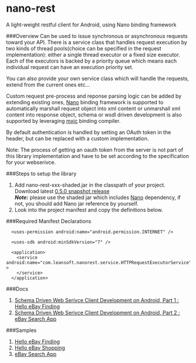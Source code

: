 nano-rest
=========

A light-weight restful client for Android, using Nano binding framework

###Overview
Can be used to issue synchronous or asynchronous requests toward your API. There is a service class that handles request execution by two kinds of thread pools(choice can be specified in the request implementation): either a single thread executor or a fixed size executor. Each of the executors is backed by a priority queue which means each individual request can have an execution priority set.

You can also provide your own service class which will handle the requests, extend from the current ones etc...

Custom request pre-process and reponse parsing logic can be added by extending existing ones, [Nano](https://github.com/bulldog2011/nano) binding framework is supported to automatically marshall request object into xml content or unmarshall xml content into response object, schema or wsdl driven development is also supported by leveraging [mxjc](https://github.com/bulldog2011/mxjc) binding compiler. 

By default authentication is handled by setting an OAuth token in the header, but can be replaced with a custom implementation.

Note: The process of getting an oauth token from the server is not part of this library implementation and have to be set according to the specification for your webserivce.


###Steps to setup the library
1. Add nano-rest-xxx-shaded.jar in the classpath of your project.  
Download latest [0.5.0 snapshot release](https://github.com/bulldog2011/bulldog-repo/tree/master/repo/snapshots/com/leansoft/nano-rest/0.5.0-SNAPSHOT)  
***Note:*** please use the shaded jar which includes [Nano](https://github.com/bulldog2011/nano) dependency, if not, you should add Nano jar reference by yourself.
2. Look into the project manifest and copy the definitions below.

###Required Manifest Declarations
```
  <uses-permission android:name="android.permission.INTERNET" />

  <uses-sdk android:minSdkVersion="7" />

  <application>
    <service android:name="com.leansoft.nanorest.service.HTTPRequestExecutorService" >
    </service>
  </application>

```

###Docs
1. [Schema Driven Web Serivce Client Development on Android, Part 1 : Hello eBay Finding](http://bulldog2011.github.com/blog/2013/02/17/schema-driven-on-android-part-1-hello-ebay-finding/)
2. [Schema Driven Web Serivce Client Development on Android, Part 2 : eBay Search App](http://bulldog2011.github.com/blog/2013/02/19/schema-driven-on-android-part-2-ebay-search/)

###Samples
1. [Hello eBay Finding](https://github.com/bulldog2011/nano-rest/tree/master/sample/HelloEBayFinding)
2. [Hello eBay Shopping](https://github.com/bulldog2011/nano-rest/tree/master/sample/HelloEBayShopping)
3. [eBay Search App](https://github.com/bulldog2011/nano-rest/tree/master/sample/EBaySearch)

